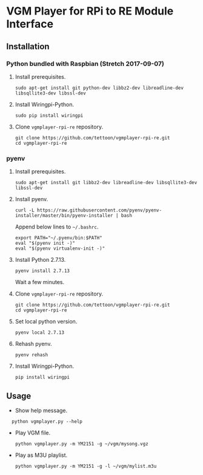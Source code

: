 # VGM Player for RPi to RE Module Interface

## Installation

### Python bundled with Raspbian (Stretch 2017-09-07)

1. Install prerequisites.
   ```
   sudo apt-get install git python-dev libbz2-dev libreadline-dev libsqllite3-dev libssl-dev
   ```

1. Install Wiringpi-Python.
   ```
   sudo pip install wiringpi
   ```

1. Clone `vgmplayer-rpi-re` repository.
   ```
   git clone https://github.com/tettoon/vgmplayer-rpi-re.git
   cd vgmplayer-rpi-re
   ```

### pyenv

1. Install prerequisites.
   ```
   sudo apt-get install git libbz2-dev libreadline-dev libsqllite3-dev libssl-dev
   ```

1. Install pyenv.
   ```
   curl -L https://raw.githubusercontent.com/pyenv/pyenv-installer/master/bin/pyenv-installer | bash
   ```
   Append below lines to `~/.bashrc`.
   ```
   export PATH="~/.pyenv/bin:$PATH"
   eval "$(pyenv init -)"
   eval "$(pyenv virtualenv-init -)"
   ```

1. Install Python 2.7.13.
   ```
   pyenv install 2.7.13
   ```
   Wait a few minutes.

1. Clone `vgmplayer-rpi-re` repository.
   ```
   git clone https://github.com/tettoon/vgmplayer-rpi-re.git
   cd vgmplayer-rpi-re
   ```

1. Set local python version.
   ```
   pyenv local 2.7.13
   ```

1. Rehash pyenv.
   ```
   pyenv rehash
   ```

1. Install Wiringpi-Python.
   ```
   pip install wiringpi
   ```

## Usage
* Show help message.
```
  python vgmplayer.py --help
  ```
* Play VGM file.
  ```
  python vgmplayer.py -m YM2151 -g ~/vgm/mysong.vgz
  ```
* Play as M3U playlist.
  ```
  python vgmplayer.py -m YM2151 -g -l ~/vgm/mylist.m3u
  ```
